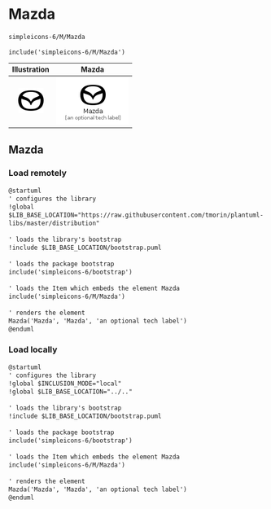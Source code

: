# Mazda


```text
simpleicons-6/M/Mazda
```

```text
include('simpleicons-6/M/Mazda')
```



| Illustration | Mazda |
| :---: | :---: |
| ![illustration for Illustration](../../simpleicons-6/M/Mazda.png) | ![illustration for Mazda](../../simpleicons-6/M/Mazda.Local.png) |




## Mazda

### Load remotely
```plantuml
@startuml
' configures the library
!global $LIB_BASE_LOCATION="https://raw.githubusercontent.com/tmorin/plantuml-libs/master/distribution"

' loads the library's bootstrap
!include $LIB_BASE_LOCATION/bootstrap.puml

' loads the package bootstrap
include('simpleicons-6/bootstrap')

' loads the Item which embeds the element Mazda
include('simpleicons-6/M/Mazda')

' renders the element
Mazda('Mazda', 'Mazda', 'an optional tech label')
@enduml
```

### Load locally
```plantuml
@startuml
' configures the library
!global $INCLUSION_MODE="local"
!global $LIB_BASE_LOCATION="../.."

' loads the library's bootstrap
!include $LIB_BASE_LOCATION/bootstrap.puml

' loads the package bootstrap
include('simpleicons-6/bootstrap')

' loads the Item which embeds the element Mazda
include('simpleicons-6/M/Mazda')

' renders the element
Mazda('Mazda', 'Mazda', 'an optional tech label')
@enduml
```

